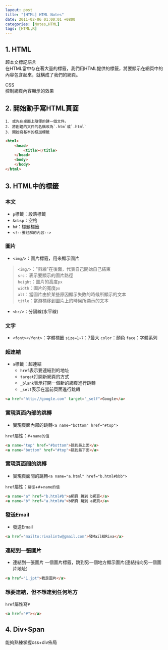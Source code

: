 ```yaml
---
layout: post
title: "[HTML] HTML Notes"
date: 2011-02-06 01:00:01 +0800
categories: [Notes,HTML]
tags: [HTML,R]
---
```


## 1. HTML
超本文標記語言    
在HTML當中存在著大量的標籤，我們用HTML提供的標籤，將要顯示在網頁中的內容包含起來，就構成了我們的網頁。    

CSS    
控制網頁內容顯示的效果

## 2. 開始動手寫HTML頁面
    1. 或先在桌面上隨便的建一個文件。
    2. 將創建的文件的名稱改為`.htm`或`.html`
    3. 開始寫基本的框加標籤
  
```html
<html>
    <head>
        <title></title>
    </head>
    <body>
    </body>
</html>
```

## 3. HTML中的標籤
### 本文
- `p`標籤：段落標籤
- `&nbsp`：空格
- `h#`：標題標籤
- `<!--要註解的內容-->`

### 圖片
- `<img/>`：圖片標籤，用來顯示圖片
> `<img/>`："斜線"在後面，代表自己開始自己結束  
`src`：表示要顯示的圖片路徑  
`height`：圖片的高度`px`  
`width`：圖片的寬度`px`  
`alt`：當圖片由於某些原因顯示失敗的時候所顯示的文本  
`title`：當游標移到圖片上的時候所顯示的文本  
- `<hr/>`：分隔線(水平線)

### 文字
- `<font></font>`：字體標籤 `size=1~7`：7最大 `color`：顏色 `face`：字體系列

### 超連結
- `a`標籤：超連結 
    - `href`表示要連結到的地址 
    - `target`打開新網頁的方式 
    - `_blank`表示打開一個新的網頁進行跳轉 
    - `_self`表示在當前頁面進行跳轉

```html
<a href="http://google.com" target="_self">Google</a>
```
### 實現頁面內部的跳轉
- 實現頁面內部的跳轉`<a name="bottom" href="#top">`

`href`屬性：`#`+`name的值`

```html
<a name="top" href="#bottom">跳到最上面</a>
<a name="bottom" href="#top">跳到最下面</a>
```

### 實現頁面間的跳轉
- 實現頁面間的跳轉`<a name="a.html" href="b.html#bbb">`

`href`屬性：`路徑`+`#`+`name的值`

```html
<a name="a" href="b.html#b">a網頁 跳到 b網頁</a>
<a name="b" href="a.html#a">b網頁 跳到 a網頁</a>
```

### 發送Email
- 發送Email

```html
<a href="mailto:rivalintw@gmail.com">發Mail給Riva</a>
```

### 連結到一張圖片
- 連結到一張圖片
一個圖片標籤，跳到另一個地方顯示圖片(連結指向另一個圖片地址)

```html
<a href="1.jpt">我是圖片</a>
```

### 想要連結，但不想連到任何地方
`href`屬性寫`#`
```html
<a href="#"></a>
```

## 4. Div+Span
能夠熟練掌握css+div佈局